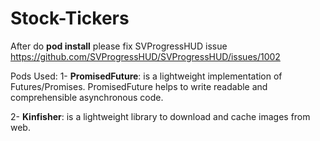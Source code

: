 # Stock-Tickers

After do **pod install**
please fix SVProgressHUD issue 
https://github.com/SVProgressHUD/SVProgressHUD/issues/1002


Pods Used:
1- **PromisedFuture**: is a lightweight implementation of Futures/Promises. PromisedFuture helps to write readable and comprehensible asynchronous code.

2- **Kinfisher**: is a lightweight library to download and cache images from web.

